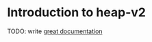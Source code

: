 # Introduction to heap-v2

TODO: write [great documentation](http://jacobian.org/writing/great-documentation/what-to-write/)
